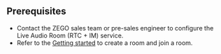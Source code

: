 ## Prerequisites
 

- Contact the ZEGO sales team or pre-sales engineer to configure the Live Audio Room (RTC + IM) service.
- Refer to the [Getting started](!TalkingRoom-Implementation_process/Implementation_process) to create a room and join a room.



